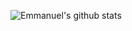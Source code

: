 ![Emmanuel's github stats](https://github-readme-stats.vercel.app/api?username=FAenX&show_icons=true&theme=brightgreen)
